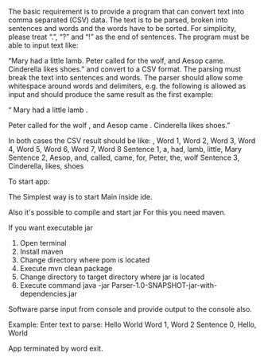 The basic requirement is to provide a program that can convert text into comma separated (CSV) data.
The text is to be parsed, broken into sentences and words and the words have to be sorted. For
simplicity, please treat “.”, “?” and “!” as the end of sentences.
The program must be able to input text like:

“Mary had a little lamb. Peter called for the wolf, and Aesop came.
Cinderella likes shoes.”
and convert to a CSV format.
The parsing must break the text into sentences and words. The parser should allow some whitespace
around words and delimiters, e.g. the following is allowed as input and should produce the same result
as the first example:

“ Mary had a little lamb .

Peter called for the wolf , and Aesop came .
Cinderella likes shoes.”

In both cases the CSV result should be like:
, Word 1, Word 2, Word 3, Word 4, Word 5, Word 6, Word 7, Word 8
Sentence 1, a, had, lamb, little, Mary
Sentence 2, Aesop, and, called, came, for, Peter, the, wolf
Sentence 3, Cinderella, likes, shoes

To start app:

The Simplest way is to start Main inside ide.

Also it's possible to compile and start jar
For this you need maven.

If you want executable jar
1) Open terminal
1) Install maven
2) Change directory where pom is located
3) Execute mvn clean package
4) Change directory to target directory where jar is located
5) Execute command java -jar Parser-1.0-SNAPSHOT-jar-with-dependencies.jar

Software parse input from console and provide output to the console also.

Example:
Enter text to parse: 
Hello World
Word 1, Word 2
Sentence 0, Hello, World

App terminated by word exit.
